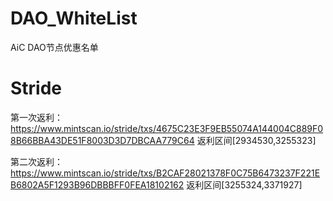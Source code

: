 # DAO_WhiteList
AiC DAO节点优惠名单
# Stride
第一次返利：https://www.mintscan.io/stride/txs/4675C23E3F9EB55074A144004C889F08B66BBA43DE51F8003D3D7DBCAA779C64 返利区间[2934530,3255323]

第二次返利：https://www.mintscan.io/stride/txs/B2CAF28021378F0C75B6473237F221EB6802A5F1293B96DBBBFF0FEA18102162 返利区间[3255324,3371927]
